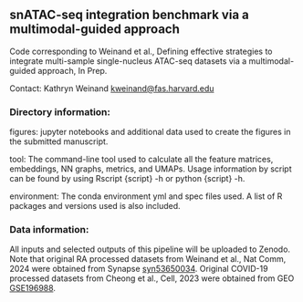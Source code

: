 ## snATAC-seq integration benchmark via a multimodal-guided approach
Code corresponding to Weinand et al., Defining effective strategies to integrate multi-sample single-nucleus ATAC-seq datasets via a multimodal-guided approach, In Prep.

Contact: Kathryn Weinand kweinand@fas.harvard.edu

### Directory information: 
figures: jupyter notebooks and additional data used to create the figures in the submitted manuscript.

tool: The command-line tool used to calculate all the feature matrices, embeddings, NN graphs, metrics, and UMAPs. Usage information by script can be found by using Rscript {script} -h or python {script} -h.

environment: The conda environment yml and spec files used. A list of R packages and versions used is also included.

### Data information:
All inputs and selected outputs of this pipeline will be uploaded to Zenodo. Note that original RA processed datasets from Weinand et al., Nat Comm, 2024 were obtained from Synapse [syn53650034](https://doi.org/10.7303/syn53650034). Original COVID-19 processed datasets from Cheong et al., Cell, 2023 were obtained from GEO [GSE196988](https://ftp.ncbi.nlm.nih.gov/geo/series/GSE196nnn/GSE196988/suppl/).
